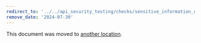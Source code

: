 ```yaml
---
redirect_to: '../../api_security_testing/checks/sensitive_information_disclosure_check.md'
remove_date: '2024-07-30'
---
```


This document was moved to [another location](../../api_security_testing/configuration/sensitive_information_disclosure_check.md).

<!-- This redirect file can be deleted after <2024-07-30>. -->
<!-- Redirects that point to other docs in the same project expire in three months. -->
<!-- Redirects that point to docs in a different project or site (for example, link is not relative and starts with `https:`) expire in one year. -->
<!-- Before deletion, see: https://docs.gitlab.com/ee/development/documentation/redirects.html -->